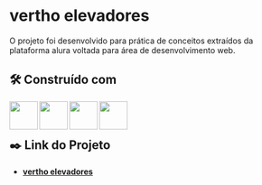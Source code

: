 # vertho elevadores

O projeto foi desenvolvido para prática de conceitos extraídos da plataforma alura voltada para área de desenvolvimento web.

## 🛠️ Construído com

<img align="left" src="https://cdn.jsdelivr.net/gh/devicons/devicon/icons/html5/html5-original-wordmark.svg" width="50" height="50"/>
<img align="left" src="https://cdn.jsdelivr.net/gh/devicons/devicon/icons/css3/css3-original-wordmark.svg"  width="50" height="50"/>
<img align="left" src="https://cdn.jsdelivr.net/gh/devicons/devicon/icons/javascript/javascript-original.svg" width="50" height="50"/>
<img align="left" src="https://cdn.jsdelivr.net/gh/devicons/devicon/icons/bootstrap/bootstrap-original.svg" width="50" height="50"/>

<br>
<br>

## ✒️ Link do Projeto

* **<a href="https://hunterland.github.io/vertho/">vertho elevadores</a>**
